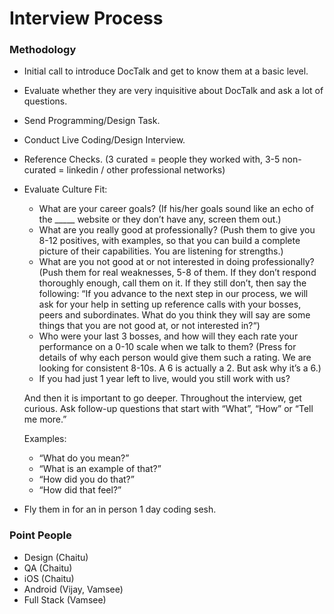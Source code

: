 # Interview Process

### Methodology
* Initial call to introduce DocTalk and get to know them at a basic level.
* Evaluate whether they are very inquisitive about DocTalk and ask a lot of questions.
* Send Programming/Design Task.
* Conduct Live Coding/Design Interview.
* Reference Checks. (3 curated = people they worked with, 3-5 non-curated = linkedin / other professional networks)
* Evaluate Culture Fit:
    * What are your career goals?
	(If his/her goals sound like an echo of the _____ website or they don’t have any, screen them out.)
    * What are you really good at professionally?
	(Push them to give you 8-12 positives, with examples, so that you can build a complete picture of their capabilities. You are listening for strengths.)
    * What are you not good at or not interested in doing professionally?
	(Push them for real weaknesses, 5-8 of them. If they don’t respond thoroughly enough, call them on it. If they still don’t, then say the following:  “If you advance to the next step in our process, we will ask for your help in setting up reference calls with your bosses, peers and subordinates. What do you think they will say are some things that you are not good at, or not interested in?“)
    * Who were your last 3 bosses, and how will they each rate your performance on a 0-10 scale when we talk to them?
    (Press for details of why each person would give them such a rating. We are looking for consistent 8-10s. A 6 is actually a 2. But ask why it’s a 6.)	
    * If you had just 1 year left to live, would you still work with us?

    And then it is important to go deeper. Throughout the interview, get curious. Ask follow-up questions that start with “What”, “How” or “Tell me more.”

    Examples:
    * “What do you mean?”
    * “What is an example of that?”
    * “How did you do that?”
    * “How did that feel?”
* Fly them in for an in person 1 day coding sesh.

### Point People
* Design (Chaitu)
* QA (Chaitu)
* iOS (Chaitu)
* Android (Vijay, Vamsee)
* Full Stack (Vamsee)
